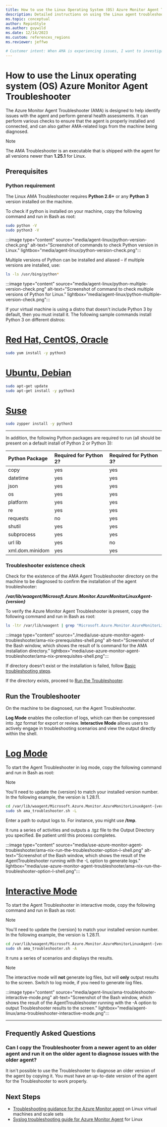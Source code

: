 ```yaml
---
title: How to use the Linux Operating System (OS) Azure Monitor Agent Troubleshooter
description: Detailed instructions on using the Linux agent troubleshooter tool to diagnose potential issues.
ms.topic: conceptual
author: RepinStyle
ms.author: guywild
ms.date: 12/14/2023
ms.custom: references_regions
ms.reviewer: jeffwo

# Customer intent: When AMA is experiencing issues, I want to investigate the issues and determine if I can resolve the issue on my own.
---
```


# How to use the Linux operating system (OS) Azure Monitor Agent Troubleshooter
The Azure Monitor Agent Troubleshooter (AMA) is designed to help identify issues with the agent and perform general health assessments. It can perform various checks to ensure that the agent is properly installed and connected, and can also gather AMA-related logs from the machine being diagnosed.

> [!Note]
> The AMA Troubleshooter is an executable that is shipped with the agent for all versions newer than **1.25.1** for Linux.

## Prerequisites

### Python requirement
The Linux AMA Troubleshooter requires **Python 2.6+** or any **Python 3** version installed on the machine.

To check if python is installed on your machine, copy the following command and run in Bash as root:
```Bash
sudo python -V
sudo python3 -V
```

:::image type="content" source="media/agent-linux/python-version-check.png" alt-text="Screenshot of commands to check Python version in Linux." lightbox="media/agent-linux/python-version-check.png":::

Multiple versions of Python can be installed and aliased – if multiple versions are installed, use:

```Bash
ls -ls /usr/bing/python*
```

:::image type="content" source="media/agent-linux/python-multiple-version-check.png" alt-text="Screenshot of command to check multiple versions of Python for Linux." lightbox="media/agent-linux/python-multiple-version-check.png":::

If your virtual machine is using a distro that doesn't include Python 3 by default, then you must install it. The following sample commands install Python 3 on different distros:

# [Red Hat, CentOS, Oracle](#tab/redhat)
```Bash
sudo yum install -y python3
```
# [Ubuntu, Debian](#tab/ubuntu)
```Bash
sudo apt-get update
sudo apt-get install -y python3
```
# [Suse](#tab/suse)
```Bash
sudo zypper install -y python3
```

---

In addition, the following Python packages are required to run (all should be present on a default install of Python 2 or Python 3):

|Python Package|Required for Python 2?|Required for Python 3?|
|:---|:---|:---|
|copy|yes|yes|
|datetime|yes|yes|
|json|yes|yes|
|os|yes|yes|
|platform|yes|yes|
|re|yes|yes|
|requests|no|yes|
|shutil|yes|yes|
|subprocess|yes|yes|
|url lib|yes|no|
|xml.dom.minidom|yes|yes|

### Troubleshooter existence check
Check for the existence of the AMA Agent Troubleshooter directory on the machine to be diagnosed to confirm the installation of the agent troubleshooter:

***/var/lib/waagent/Microsoft.Azure.Monitor.AzureMonitorLinuxAgent-{version}***

To verify the Azure Monitor Agent Troubleshooter is present, copy the following command and run in Bash as root:

```Bash
ls -ltr /var/lib/waagent | grep "Microsoft.Azure.Monitor.AzureMonitorLinuxAgent-*"
```

:::image type="content" source="./media/use-azure-monitor-agent-troubleshooter/ama-nix-prerequisites-shell.png" alt-text="Screenshot of the Bash window, which shows the result of ls command for the AMA installation directory." lightbox="media/use-azure-monitor-agent-troubleshooter/ama-nix-prerequisites-shell.png":::

If directory doesn't exist or the installation is failed, follow [Basic troubleshooting steps](azure-monitor-agent-troubleshoot-linux-vm.md#basic-troubleshooting-steps).

If the directory exists, proceed to [Run the Troubleshooter](#run-the-troubleshooter).

## Run the Troubleshooter
On the machine to be diagnosed, run the Agent Troubleshooter. 

**Log Mode** enables the collection of logs, which can then be compressed into .tgz format for export or review. **Interactive Mode** allows users to actively engage in troubleshooting scenarios and view the output directly within the shell.

# [Log Mode](#tab/GenerateLogs)

To start the Agent Troubleshooter in log mode, copy the following command and run in Bash as root:

> [!Note]
> You'll need to update the {version} to match your installed version number. In the following example, the version is 1.28.11.

```Bash
cd /var/lib/waagent/Microsoft.Azure.Monitor.AzureMonitorLinuxAgent-{version}/ama_tst/
sudo sh ama_troubleshooter.sh -L	
```

Enter a path to output logs to. For instance, you might use **/tmp**.

It runs a series of activities and outputs a .tgz file to the Output Directory you specified. Be patient until this process completes.

:::image type="content" source="media/use-azure-monitor-agent-troubleshooter/ama-nix-run-the-troubleshooter-option-l-shell.png" alt-text="Screenshot of the Bash window, which shows the result of the AgentTroubleshooter running with the -L option to generate logs." lightbox="media/use-azure-monitor-agent-troubleshooter/ama-nix-run-the-troubleshooter-option-l-shell.png":::

# [Interactive Mode](#tab/Interactive)

To start the Agent Troubleshooter in interactive mode, copy the following command and run in Bash as root:

> [!Note]
> You'll need to update the {version} to match your installed version number. In the following example, the version is 1.28.11.

```Bash
cd /var/lib/waagent/Microsoft.Azure.Monitor.AzureMonitorLinuxAgent-{version}/ama_tst/
sudo sh ama_troubleshooter.sh -A	
```

It runs a series of scenarios and displays the results.

> [!Note]
> The interactive mode will **not** generate log files, but will **only** output results to the screen. Switch to log mode, if you need to generate log files.

:::image type="content" source="media/agent-linux/ama-troubleshooter-interactive-mode.png" alt-text="Screenshot of the Bash window, which shows the result of the AgentTroubleshooter running with the -A option to output Troubleshooter results to the screen." lightbox="media/agent-linux/ama-troubleshooter-interactive-mode.png":::

---

## Frequently Asked Questions

### Can I copy the Troubleshooter from a newer agent to an older agent and run it on the older agent to diagnose issues with the older agent?
It isn't possible to use the Troubleshooter to diagnose an older version of the agent by copying it. You must have an up-to-date version of the agent for the Troubleshooter to work properly.
 
## Next Steps
- [Troubleshooting guidance for the Azure Monitor agent](../agents/azure-monitor-agent-troubleshoot-linux-vm.md) on Linux virtual machines and scale sets
- [Syslog troubleshooting guide for Azure Monitor Agent](../agents/azure-monitor-agent-troubleshoot-linux-vm-rsyslog.md) for Linux

